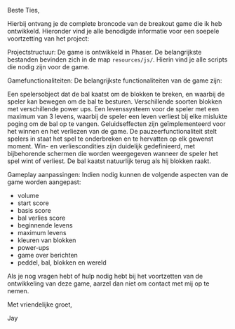Beste Ties,

Hierbij ontvang je de complete broncode van de breakout game die ik heb ontwikkeld. Hieronder vind je alle benodigde informatie voor een soepele voortzetting van het project:

Projectstructuur: De game is ontwikkeld in Phaser. De belangrijkste bestanden bevinden zich in de map `resources/js/`. Hierin vind je alle scripts die nodig zijn voor de game.

Gamefunctionaliteiten: De belangrijkste functionaliteiten van de game zijn:

Een spelersobject dat de bal kaatst om de blokken te breken, en waarbij de speler kan bewegen om de bal te besturen. Verschillende soorten blokken met verschillende power ups. Een levenssysteem voor de speler met een maximum van 3 levens, waarbij de speler een leven verliest bij elke mislukte poging om de bal op te vangen. Geluidseffecten zijn geïmplementeerd voor het winnen en het verliezen van de game. De pauzeerfunctionaliteit stelt spelers in staat het spel te onderbreken en te hervatten op elk gewenst moment. Win- en verliescondities zijn duidelijk gedefinieerd, met bijbehorende schermen die worden weergegeven wanneer de speler het spel wint of verliest. De bal kaatst natuurlijk terug als hij blokken raakt.

Gameplay aanpassingen: Indien nodig kunnen de volgende aspecten van de game worden aangepast:

- volume
- start score
- basis score
- bal verlies score
- beginnende levens
- maximum levens
- kleuren van blokken
- power-ups
- game over berichten
- peddel, bal, blokken en wereld

Als je nog vragen hebt of hulp nodig hebt bij het voortzetten van de ontwikkeling van deze game, aarzel dan niet om contact met mij op te nemen.

Met vriendelijke groet,

Jay
